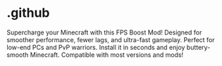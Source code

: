 # .github
Supercharge your Minecraft with this FPS Boost Mod! Designed for smoother performance, fewer lags, and ultra-fast gameplay. Perfect for low-end PCs and PvP warriors. Install it in seconds and enjoy buttery-smooth Minecraft. Compatible with most versions and mods!
